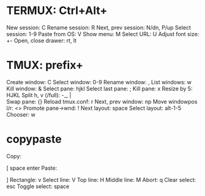# TERMUX: Ctrl+Alt+

New session:        C
Rename session:     R
Next, prev session: N/dn, P/up
Select session:     1-9
Paste from OS:      V
Show menu:          M
Select URL:         U
Adjust font size:   +-
Open, close drawer: rt, lt

# TMUX: prefix+

Create window:      C
Select window:      0-9
Rename window:      ,
List windows:       w
Kill window:        &
Select pane:        hjkl
Select last pane:   ;
Kill pane:          x
Resize by 5:        HJKL
Split h, v (/full): -_, |\
Swap pane:          {}
Reload tmux.conf:   r
Next, prev window:  np
Move windowpos l/r: <>
Promote pane->wnd:  !
Next layout:        space
Select layout:      alt-1-5
Chooser:            w

# copypaste
Copy:          <p>[ <beg> space <end> enter
Paste:         <p>]
Rectangle:     v
Select line:   V
Top line:      H
Middle line:   M
Abort:         q
Clear select:  esc
Toggle select: space

